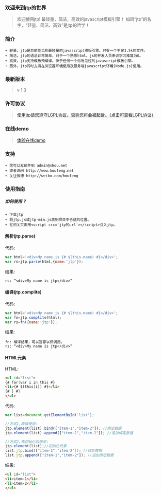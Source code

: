 ### 欢迎来到jtp的世界
>欢迎使用jtp! 最轻量，简洁，高效的javascript模板引擎！
>如同“jtp”的名字，“轻量、简洁、高效”是jtp的哲学！

### 简介
```
+ 轻量，jtp是目前能见到最轻量的javascript模板引擎，只有一个不足1.5k的文件。
+ 简洁，jtp的语法非常简单，对于一个熟悉html、js的开发人员来说学习难度为0。
+ 高效，jtp支持模板预编译，快于任何一个你所见过的javascript模板引擎。
+ 另外，jtp同时支持在浏览器环境使用及服务端javascript环境(Node.js)使用。
```

### 最新版本
>v 1.3

### 许可协议
>[使用jtp请您遵守LGPL协议，否则您将会被起诉。（点击可查看LGPL协议）](http://www.gnu.org/licenses/lgpl.html)

### 在线demo
>[体验在线demo](http://houfeng.net/demos/jtp/)

### 支持
```
+ 您可以发邮件到 admin@xhou.net
+ 或者访问 http://www.houfeng.net
+ 关注微博 http://weibo.com/houfeng
```

### 使用指南

##### 如何使用？
```
+ 下载jtp
+ 将jtp.js或jtp-min.js放到项目中合适的位置。
+ 在相关页面用<script src='jtp的url'></script>引入jtp。
```

#### 解析(jtp.parse)
代码:
```javascript
var html='<div>My name is {# $(this.name) #}</div>';
var rs=jtp.parse(html,{name:'jtp'});
```
结果:
```
rs: “<div>My name is jtp</div>”
```

#### 编译(jtp.complite)
代码:
```javascript
var html='<div>My name is {# $(this.name) #}</div>';
var fn=jtp.complite(html);
var rs=fn({name:'jtp'});
```
结果:
```
fn: 编译结果，可以暂存以供调用。
rs: “<div>My name is jtp</div>”
```

#### HTML元素
HTML:
```html
<ul id="list">
{# for(var i in this #}
<li>{# $(this[i]) #}</li>
{# } #}
</ul>
```
代码:
```javascript
var list=document.getElementById('list');

//方式1,直接使用:
jtp.element(list).bind(["item-1","item-2"]); //绑定数据
jtp.element(list).append(["item-1","item-2"]); //追加绑定数据

//方式2,先初始化后使用:
jtp.element(list);//初始化元素
list.jtp.bind(["item-1","item-2"]); //绑定数据
list.jtp.append(["item-1","item-2"]); //追加绑定数据
```

结果:
```html
<ul id="list">
<li>item-1</li>
<li>item-2</li>
</ul>
```